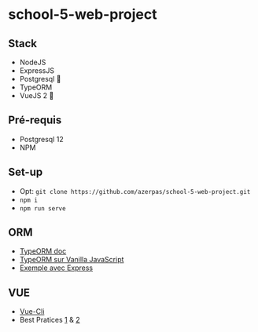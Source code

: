 # school-5-web-project

## Stack
- NodeJS
- ExpressJS
- Postgresql 🐘
- TypeORM 
- VueJS 2 💚

## Pré-requis
- Postgresql 12
- NPM

## Set-up
- Opt: `git clone https://github.com/azerpas/school-5-web-project.git`
- `npm i`
- `npm run serve`

## ORM
- [TypeORM doc](https://typeorm.io/#/)
- [TypeORM sur Vanilla JavaScript](https://github.com/typeorm/typeorm/blob/master/docs/usage-with-javascript.md)
- [Exemple avec Express](https://typeorm.io/#/example-with-express)

## VUE
- [Vue-Cli](https://cli.vuejs.org/guide/)
- Best Pratices [1](https://012.vuejs.org/guide/best-practices.html) & [2](https://learnvue.co/2020/01/12-vuejs-best-practices-for-pro-developers/)
